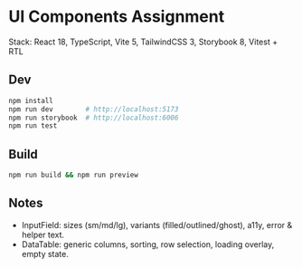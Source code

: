 # UI Components Assignment

Stack: React 18, TypeScript, Vite 5, TailwindCSS 3, Storybook 8, Vitest + RTL

## Dev
```bash
npm install
npm run dev        # http://localhost:5173
npm run storybook  # http://localhost:6006
npm run test
```

## Build
```bash
npm run build && npm run preview
```

## Notes
- InputField: sizes (sm/md/lg), variants (filled/outlined/ghost), a11y, error & helper text.
- DataTable: generic columns, sorting, row selection, loading overlay, empty state.
